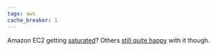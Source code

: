 ```yaml
---
tags: aws
cache_breaker: 1
---
```


Amazon EC2 getting [saturated](http://alan.blog-city.com/has_amazon_ec2_become_over_subscribed.htm)? Others [still quite happy](http://blog.reddit.com/2010/01/why-did-we-take-reddit-down-for-71.html) with it though.
